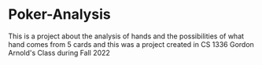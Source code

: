# Poker-Analysis

This is a project about the analysis of hands and the possibilities of what hand comes from 5 cards and this was a project created in CS 1336 Gordon Arnold's Class during Fall 2022
